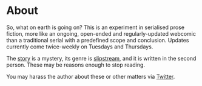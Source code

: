 # About

So, what on earth is going on?  This is an experiment in serialised prose fiction, more like an ongoing, open-ended and regularly-updated webcomic than a traditional serial with a predefined scope and conclusion.  Updates currently come twice-weekly on Tuesdays and Thursdays.

The [story][1] is a mystery, its genre is [slipstream][2], and it is written in the second person. These may be reasons enough to stop reading.

You may harass the author about these or other matters via [Twitter][3].

[1]: http://fernseed.org/complete/
[2]: http://en.wikipedia.org/wiki/Slipstream_(genre)
[3]: https://twitter.com/dmcgk
